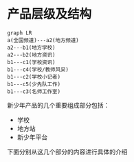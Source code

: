 # 产品层级及结构

```mermaid
graph LR
a(全国频道)---a2(地方频道)
a2---b1(地方学校)
a2---b2(地方资讯)
b1---c1(学校资讯)
b1---c4(学校/教师风采)
b1---c2(学校小记者)
b1---c5(少先队工作)
b1---c3(名师工作室)
```
新少年产品的几个重要组成部分包括：
- 学校
- 地方站
- 新少年平台

下面分别从这几个部分的内容进行具体的介绍